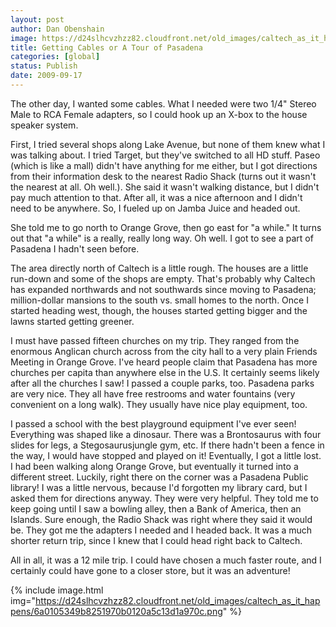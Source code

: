 ```yaml
---
layout: post
author: Dan Obenshain
image: https://d24slhcvzhzz82.cloudfront.net/old_images/caltech_as_it_happens/6a0105349b8251970b0120a5c145b7970c.png
title: Getting Cables or A Tour of Pasadena
categories: [global]
status: Publish
date: 2009-09-17
---
```


The other day, I wanted some cables. What I needed were two 1/4" Stereo Male to RCA Female adapters, so I could hook up an X-box to the house speaker system.

First, I tried several shops along Lake Avenue, but none of them knew what I was talking about. I tried Target, but they've switched to all HD stuff. Paseo (which is like a mall) didn't have anything for me either, but I got directions from their information desk to the nearest Radio Shack (turns out it wasn't the nearest at all. Oh well.). She said it wasn't walking distance, but I didn't pay much attention to that. After all, it was a nice afternoon and I didn't need to be anywhere. So, I fueled up on Jamba Juice and headed out.

She told me to go north to Orange Grove, then go east for "a while." It turns out that "a while" is a really, really long way. Oh well. I got to see a part of Pasadena I hadn't seen before.

The area directly north of Caltech is a little rough. The houses are a little run-down and some of the shops are empty. That's probably why Caltech has expanded northwards and not southwards since moving to Pasadena; million-dollar mansions to the south vs. small homes to the north. Once I started heading west, though, the houses started getting bigger and the lawns started getting greener.

I must have passed fifteen churches on my trip. They ranged from the enormous Anglican church across from the city hall to a very plain Friends Meeting in Orange Grove. I've heard people claim that Pasadena has more churches per capita than anywhere else in the U.S. It certainly seems likely after all the churches I saw!
I passed a couple parks, too. Pasadena parks are very nice. They all have free restrooms and water fountains (very convenient on a long walk). They usually have nice play equipment, too.

I passed a school with the best playground equipment I've ever seen! Everything was shaped like a dinosaur. There was a Brontosaurus with four slides for legs, a Stegosaurusjungle gym, etc. If there hadn't been a fence in the way, I would have stopped and played on it!
Eventually, I got a little lost. I had been walking along Orange Grove, but eventually it turned into a different street. Luckily, right there on the corner was a Pasadena Public library! I was a little nervous, because I'd forgotten my library card, but I asked them for directions anyway. They were very helpful. They told me to keep going until I saw a bowling alley, then a Bank of America, then an Islands. Sure enough, the Radio Shack was right where they said it would be. They got me the adapters I needed and I headed back. It was a much shorter return trip, since I knew that I could head right back to Caltech.

All in all, it was a 12 mile trip. I could have chosen a much faster route, and I certainly could have gone to a closer store, but it was an adventure!

{% include image.html img="https://d24slhcvzhzz82.cloudfront.net/old_images/caltech_as_it_happens/6a0105349b8251970b0120a5c13d1a970c.png" %}
